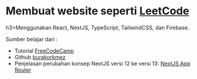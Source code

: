 # Membuat website seperti <a href="https://leetcode.com/explore" target="_blank">LeetCode</a>
h3>Menggunakan React, NextJS, TypeScript, TailwindCSS, dan Firebase.</h3>
<p>Sumber belajar dari : <br>
<ul>
  <li>Tutorial <a href="https://www.freecodecamp.org/news/build-and-deploy-a-leetcode-clone-with-react-next-js-typescript-tailwind-css-firebase" target="_blank">FreeCodeCamp</a></li>
  <li>Github <a href="https://github.com/burakorkmez/leetcode-clone-youtube" target="_blank">burakorkmez</a>
 <li>Penjelasan perubahan konsep NextJS versi 12 ke versi 13: <a href="https://www.youtube.com/watch?v=Sbl04kOL1dM" target="_blank">NextJS App Router</a></li>
  </ul>
